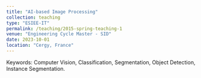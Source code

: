 ```yaml
---
title: "AI-based Image Processing"
collection: teaching
type: "ESIEE-IT"
permalink: /teaching/2015-spring-teaching-1
venue: "Engineering Cycle Master - SID"
date: 2023-10-01
location: "Cergy, France"
---
```


Keywords: Computer Vision, Classification, Segmentation, Object Detection, Instance Segmentation.
